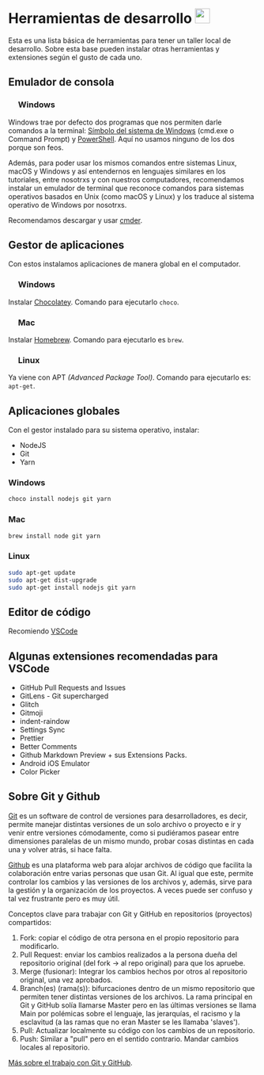 # Herramientas de desarrollo <img  src="https://emojis.slackmojis.com/emojis/images/1660663279/60857/tim-the-tool-man-taylor.png?1660663279" width="30"/>

Esta es una lista básica de herramientas para tener un taller local de desarrollo. Sobre esta base pueden instalar otras herramientas y extensiones según el gusto de cada uno.

## Emulador de consola

###  <img  src="https://emojis.slackmojis.com/emojis/images/1643514177/1419/windows.gif?1643514177" width="16"/> Windows

Windows trae por defecto dos programas que nos permiten darle comandos a la terminal: [Símbolo del sistema de Windows](https://es.wikipedia.org/wiki/S%C3%ADmbolo_del_sistema_de_Windows) (cmd.exe o Command Prompt) y [PowerShell](https://es.wikipedia.org/wiki/PowerShell). Aquí no usamos ninguno de los dos porque son feos.

Además, para poder usar los mismos comandos entre sistemas Linux, macOS y Windows y así entendernos en lenguajes similares en los tutoriales, entre nosotrxs y con nuestros computadores, recomendamos instalar un emulador de terminal que reconoce comandos para sistemas operativos basados en Unix (como macOS y Linux) y los traduce al sistema operativo de Windows por nosotrxs. 

Recomendamos descargar y usar [cmder](https://cmder.app/).

## Gestor de aplicaciones

Con estos instalamos aplicaciones de manera global en el computador.

###  <img  src="https://emojis.slackmojis.com/emojis/images/1643514177/1419/windows.gif?1643514177" width="16"/> Windows

Instalar [Chocolatey](https://chocolatey.org/install). Comando para ejecutarlo `choco`.

### <img  src="https://emojis.slackmojis.com/emojis/images/1643514416/3931/macos.gif?1643514416" width="16"/> Mac

Instalar [Homebrew](https://brew.sh/). Comando para ejecutarlo es `brew`.

###  <img  src="https://emojis.slackmojis.com/emojis/images/1643514745/7530/hackerman.jpg?1643514745" width="16"/> Linux

Ya viene con APT _(Advanced Package Tool)_. Comando para ejecutarlo es: `apt-get`.

## Aplicaciones globales

Con el gestor instalado para su sistema operativo, instalar:

- NodeJS
- Git
- Yarn

### Windows

```bash
choco install nodejs git yarn
```

### Mac

```bash
brew install node git yarn
```

### Linux

```bash
sudo apt-get update
sudo apt-get dist-upgrade
sudo apt-get install nodejs git yarn
```

## Editor de código

Recomiendo [VSCode](https://code.visualstudio.com/)

## Algunas extensiones recomendadas para VSCode

- GitHub Pull Requests and Issues
- GitLens - Git supercharged
- Glitch
- Gitmoji
- indent-raindow
- Settings Sync
- Prettier
- Better Comments
- Github Markdown Preview + sus Extensions Packs.
- Android iOS Emulator
- Color Picker

## Sobre Git y Github

[Git](https://git-scm.com/) es un software de control de versiones para desarrolladores, es decir, permite manejar distintas versiones de un solo archivo o proyecto e ir y venir entre versiones cómodamente, como si pudiéramos pasear entre dimensiones paralelas de un mismo mundo, probar cosas distintas en cada una y volver atrás, si hace falta. 

[Github](https://github.com/) es una plataforma web para alojar archivos de código que facilita la colaboración entre varias personas que usan Git. Al igual que este, permite controlar los cambios y las versiones de los archivos y, además, sirve para la gestión y la organización de los proyectos. A veces puede ser confuso y tal vez frustrante pero es muy útil. 

Conceptos clave para trabajar con Git y GitHub en repositorios (proyectos) compartidos:

1. Fork: copiar el código de otra persona en el propio repositorio para modificarlo.
2. Pull Request: enviar los cambios realizados a la persona dueña del repositorio original (del fork -> al repo original) para que los apruebe. 
3. Merge (fusionar): Integrar los cambios hechos por otros al repositorio original, una vez aprobados.
4. Branch(es) (rama(s)): bifurcaciones dentro de un mismo repositorio que permiten tener distintas versiones de los archivos. La rama principal en Git y GitHub solía llamarse Master pero en las últimas versiones se llama Main por polémicas sobre el lenguaje, las jerarquías, el racismo y la esclavitud (a las ramas que no eran Master se les llamaba 'slaves'). 
5. Pull: Actualizar localmente su código con los cambios de un repositorio.
6. Push: Similar a "pull" pero en el sentido contrario. Mandar cambios locales al repositorio.

[Más sobre el trabajo con Git y GitHub](../git-github/guia-breve.md).
